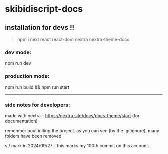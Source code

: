 # skibidiscript-docs
## installation for devs !!
> npm i next react react-dom nextra nextra-theme-docs

### dev mode:
npm run dev
### production mode:
npm run build && npm run start

<hr>

### side notes for developers:
made with nextra - https://nextra.site/docs/docs-theme/start (for documentation)

remember bout initing the project. as you can see (by the .gitignore), many folders have been removed 

s / mark in 2024/09/27 - this marks my 100th commit on this account.
